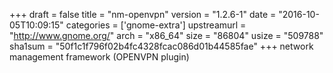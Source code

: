 +++
draft = false
title = "nm-openvpn"
version = "1.2.6-1"
date = "2016-10-05T10:09:15"
categories = ['gnome-extra']
upstreamurl = "http://www.gnome.org/"
arch = "x86_64"
size = "86804"
usize = "509788"
sha1sum = "50f1c1f796f02b4fc4328fcac086d01b44585fae"
+++
network management framework (OPENVPN plugin)
